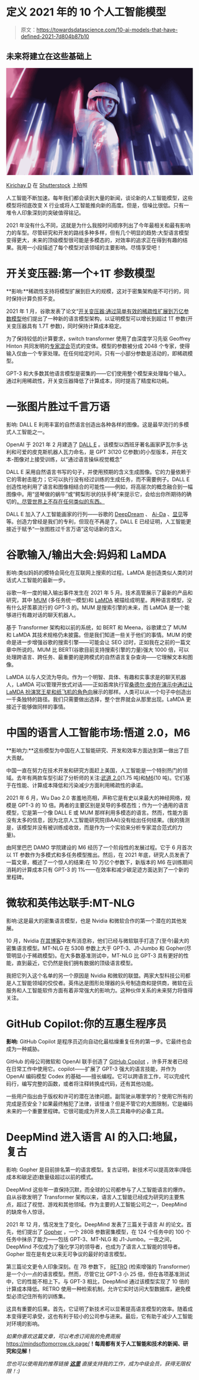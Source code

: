 # 定义 2021 年的 10 个人工智能模型

> 原文：<https://towardsdatascience.com/10-ai-models-that-have-defined-2021-7d804b87b10>

## 未来将建立在这些基础上

![](img/80b40575cad14e271b08d244fee38d60.png)

[Kirichay D](https://www.shutterstock.com/es/g/Kirichay+D) 在 [Shutterstock](https://www.shutterstock.com/es/image-photo/beautiful-woman-purple-hair-futuristic-costume-1747573019) 上拍照

人工智能不断加速。每年我们都会读到大量的新闻，谈论新的人工智能模型，这些模型将彻底改变 X 行业或将人工智能推向新的高度。但是，信噪比很低。只有一堆令人印象深刻的突破值得铭记。

2021 年没有什么不同，这就是为什么我按时间顺序列出了今年最相关和最有影响力的车型。尽管研究和开发的路线多种多样，但有几个明显的趋势:大型语言模型变得更大，未来的顶级模型很可能是多模态的，对效率的追求正在得到有趣的结果。我用一小段描述了每个模型对该领域的主要影响。尽情享受吧！

# 开关变压器:第一个+1T 参数模型

**影响:**稀疏性支持将模型扩展到巨大的规模，这对于密集架构是不可行的，同时保持计算负担不变。

2021 年 1 月，谷歌发表了论文“[开关变压器:通过简单有效的稀疏性扩展到万亿参数模型](https://arxiv.org/abs/2101.03961)他们提出了一种新的语言模型架构，以证明模型可以增长到超过 1T 参数(开关变压器具有 1.7T 参数)，同时保持计算成本稳定。

为了保持较低的计算要求，switch transformer 使用了由深度学习先驱 Geoffrey Hinton 共同发明的[专家混合](https://en.wikipedia.org/wiki/Mixture_of_experts)范式的变体。模型的参数被分成 2048 个专家，使得输入仅由一个专家处理。在任何给定时间，只有一小部分参数是活动的，即稀疏模型。

GPT-3 和大多数其他语言模型是密集的——它们使用整个模型来处理每个输入。通过利用稀疏性，开关变压器降低了计算成本，同时提高了精度和功耗。

# 一张图片胜过千言万语

影响: DALL E 利用丰富的自然语言创造出各种各样的图像。这是最早流行的多模式人工智能之一。

OpenAI 于 2021 年 2 月建造了 [DALL E](https://openai.com/blog/dall-e/) 。该模型以西班牙著名画家萨瓦尔多·达利和可爱的皮克斯机器人瓦力命名，是 GPT 3(120 亿参数)的小型版本，并在文本-图像对上接受训练，以“通过语言操纵视觉概念”

DALL E 采用自然语言书写的句子，并使用预期的含义生成图像。它的力量依赖于它的零射击能力；它可以执行没有经过训练的生成任务，而不需要例子。DALL E 创造性地利用了语言和图像相结合的可能性——例如，将高层次的概念融合到一幅图像中。用“竖琴做的蜗牛”或“鳄梨形状的扶手椅”来提示它，会给出你所期待的确切的[，尽管世界上不存在任何类似的东西。](https://openai.com/blog/dall-e/#:~:text=navigatedownwide-,Combining%20Unrelated%20Concepts,-The%20compositional%20nature)

DALL E 加入了人工智能画家的行列——谷歌的 [DeepDream](https://deepdreamgenerator.com/) 、 [Ai-Da](https://www.ai-darobot.com/) 、[显见](https://obvious-art.com/)等等。创造力曾经是我们的专利，但现在不再是了。DALL E 已经证明，人工智能更接近于赋予“一张图胜过千言万语”这句话新的含义。

# 谷歌输入/输出大会:妈妈和 LaMDA

影响:类似妈妈的模特会简化在互联网上搜索的过程。LaMDA 是创造类似人类的对话式人工智能的最新一步。

谷歌一年一度的输入输出事件发生在 2021 年 5 月。技术高管展示了最新的产品和研究，其中 [MUM](https://blog.google/products/search/introducing-mum/) (多任务统一模型)和 [LaMDA](https://blog.google/technology/ai/lamda/) 被描绘成明星。两种语言模型，没有什么好羡慕流行的 GPT-3 的。MUM 是搜索引擎的未来，而 LaMDA 是一个能够进行有趣对话的聊天机器人。

基于 Transformer 架构和以前的系统，如 BERT 和 Meena，谷歌建立了 MUM 和 LaMDA 其技术规格仍未披露。但是我们知道一些关于他们的事情。MUM 的使命是进一步增强谷歌的搜索引擎——可能会让 SEO 过时，正如我在之前的一篇文章中所说的。MUM 比 BERT(谷歌目前支持搜索引擎的力量)强大 1000 倍，可以处理跨语言、跨任务、最重要的是跨模式的自然语言复杂查询——它理解文本和图像。

LaMDA 以与人交流为导向。作为一个明智、具体、有趣和实事求是的聊天机器人，LaMDA 可以管理开放式对话——正如首席执行官[桑德尔·皮帅在演示中通过让 LaMDA 扮演冥王星和纸飞机的角色向](https://www.dailymotion.com/video/x81d4rm)展示的那样。人类可以从一个句子中创造出一千条独特的路径。我们只需要做出选择，整个世界就会从那里出现。LaMDA 更接近于能够做同样的事情。

# 中国的语言人工智能市场:悟道 2.0，M6

**影响力:**这些模型为中国在人工智能研究、开发和效率方面达到第一做出了巨大贡献。

中国一直在努力在技术开发和研究方面赶上美国，人工智能是一个特别热门的领域。去年有两款车型引起了分析师的关注:[武道 2.0](/gpt-3-scared-you-meet-wu-dao-2-0-a-monster-of-1-75-trillion-parameters-832cd83db484)(1.75 吨)和[M6](/meet-m6-10-trillion-parameters-at-1-gpt-3s-energy-cost-997092cbe5e8)(10 吨)。它们基于在性能、计算成本降低和污染减少方面利用稀疏性的承诺。

2021 年 6 月，Wu Dao 2.0 害羞地亮相，声称它是有史以来最大的神经网络，规模是 GPT-3 的 10 倍。两者的主要区别是吴导的多模态性；作为一个通用的语言模型，它是第一个像 DALL E 或 MUM 那样利用多模态的语言。然而，性能方面没有太多的信息，因为北京人工智能研究院(BAAI)没有给出任何结果。(我的猜测是，该模型并没有被训练成收敛，而是作为一个实验来分析专家混合范式的力量)。

由阿里巴巴 DAMO 学院建设的 M6 经历了一个阶段性的发展过程。它于 6 月首次以 1T 参数作为多模式和多任务模型推出。然后，在 2021 年底，研究人员发表了一篇文章，概述了一个惊人的结果:在 10 万亿个参数下，新版本的 M6 在训练期间消耗的计算成本只有 GPT-3 的 1%——在效率和减少碳足迹方面达到了一个新的里程碑。

# 微软和英伟达联手:MT-NLG

影响:这是最大的密集语言模型，也是 Nvidia 和微软合作的第一个潜在的其他发展。

10 月，Nvidia [在其博客](https://developer.nvidia.com/blog/using-deepspeed-and-megatron-to-train-megatron-turing-nlg-530b-the-worlds-largest-and-most-powerful-generative-language-model/)中发布消息称，他们已经与微软联手打造了(至今)最大的密集语言模型。MT-NLG 在 530B 参数上大于 GPT-3、J1-Jumbo 和 Gopher(尽管明显小于稀疏模型)。在大多数基准测试中，MT-NLG 比 GPT-3 具有更好的性能，直到最近，它仍然是我们拥有数据的顶级语言模型。

我把它列入这个名单的另一个原因是 Nvidia 和微软的联盟。两家大型科技公司都是人工智能领域的佼佼者。英伟达是图形处理器的头号制造商和提供商，微软在云服务和人工智能软件方面有着非常强大的影响力。这种伙伴关系的未来努力将值得关注。

# GitHub Copilot:你的互惠生程序员

**影响:** GitHub Copilot 是程序员迈向自动化最枯燥重复任务的第一步。它最终也会成为一种威胁。

GitHub 的母公司微软和 OpenAI 联手创造了 [GitHub Copilot](/github-copilot-a-new-generation-of-ai-programmers-327e3c7ef3ae) ，许多开发者已经在日常工作中使用它。copilot——扩展了 GPT-3 强大的语言技能，并作为 OpenAI 编码模型 Codex 的基础——擅长编程。它可以跨语言工作，可以完成代码行，编写完整的函数，或者将注释转换成代码，还有其他功能。

一些用户指出由于版权和许可的潜在法律问题。副驾驶从哪里学的？使用它所有的完成是否安全？如果最终触犯了法律，该怪谁？但是不管它的大图限制，它是编码未来的一个重要里程碑。它很可能成为开发人员工具箱中的必备工具。

# DeepMind 进入语言 AI 的入口:地鼠，复古

影响: Gopher 是目前排名第一的语言模型。复古证明，新技术可以提高效率(降低成本和碳足迹)数量级超过以前的模式。

DeepMind 这些年一直保持沉默，而全球的公司都参与了人工智能语言的爆炸。自从谷歌发明了 Transformer 架构以来，语言人工智能已经成为研究的主要焦点，超过了视觉、游戏和其他领域。作为主要的人工智能公司之一，DeepMind 的缺席令人惊讶。

2021 年 12 月，情况发生了变化。DeepMind 发表了三篇关于语言 AI 的论文。首先，他们提出了 [Gopher](/deepmind-is-now-the-undisputed-leader-in-language-ai-with-gopher-280b-79363106011f) ，一个 280B 参数密集模型，在 124 个任务中的 100 个任务中抹杀了能力——包括 GPT-3、MT-NLG 和 J1-Jumbo。一夜之间，DeepMind 不仅成为了强化学习的领导者，也成为了语言人工智能的领导者。Gopher 现在是有史以来无可争议的最好的语言模型。

第三篇论文更令人印象深刻。在 7B 参数下， [RETRO](https://deepmind.com/research/publications/2021/improving-language-models-by-retrieving-from-trillions-of-tokens) (检索增强的 Transformer)是一个小一点的语言模型。然而，尽管它比 GPT-3 小 25 倍，但在各项基准测试中，它的性能不相上下。与 GPT-3 相比，DeepMind 通过该模型实现了 10 倍的计算成本降低。RETRO 使用一种检索机制，允许它实时访问大型数据库，避免模型必须记住所有的训练集。

这具有重要的后果。首先，它证明了新技术可以显著提高语言模型的效率。随着成本变得更可承受，这也有利于较小的公司参与进来。最后，它有助于减少人工智能对环境的影响。

*如果你喜欢这篇文章，可以考虑订阅我的免费周报*<https://mindsoftomorrow.ck.page/>**！每周都有关于人工智能和技术的新闻、研究和见解！**

**您也可以使用我的推荐链接* [***这里***](https://albertoromgar.medium.com/membership) *直接支持我的工作，成为中级会员，获得无限权限！:)**